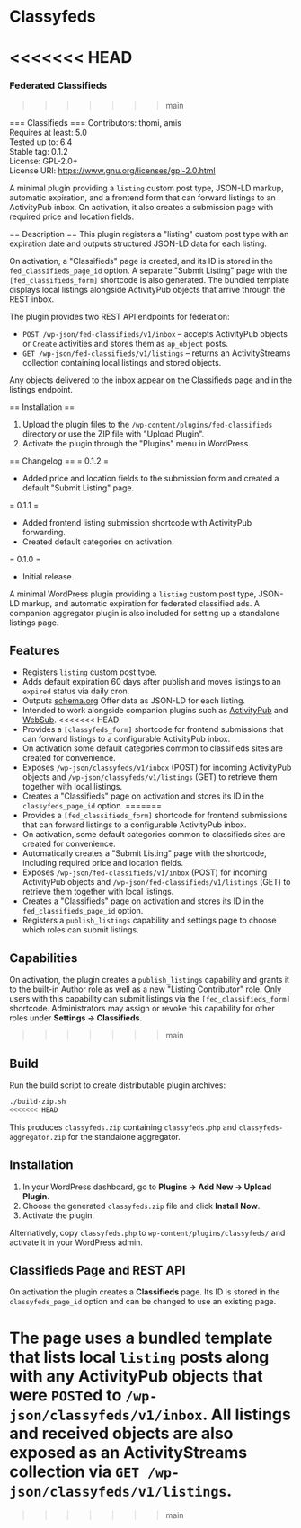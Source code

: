 # Classyfeds
<<<<<<< HEAD
=======
### Federated Classifieds
>>>>>>> main

=== Classifieds ===
Contributors: thomi, amis  
Requires at least: 5.0  
Tested up to: 6.4  
Stable tag: 0.1.2  
License: GPL-2.0+  
License URI: https://www.gnu.org/licenses/gpl-2.0.html  

A minimal plugin providing a `listing` custom post type, JSON-LD markup, automatic expiration, and a frontend form that can forward listings to an ActivityPub inbox. On activation, it also creates a submission page with required price and location fields.

== Description ==
This plugin registers a "listing" custom post type with an expiration date and outputs structured JSON-LD data for each listing.

On activation, a "Classifieds" page is created, and its ID is stored in the `fed_classifieds_page_id` option. A separate "Submit Listing" page with the `[fed_classifieds_form]` shortcode is also generated. The bundled template displays local listings alongside ActivityPub objects that arrive through the REST inbox.

The plugin provides two REST API endpoints for federation:

* `POST /wp-json/fed-classifieds/v1/inbox` – accepts ActivityPub objects or `Create` activities and stores them as `ap_object` posts.
* `GET /wp-json/fed-classifieds/v1/listings` – returns an ActivityStreams collection containing local listings and stored objects.

Any objects delivered to the inbox appear on the Classifieds page and in the listings endpoint.

== Installation ==
1. Upload the plugin files to the `/wp-content/plugins/fed-classifieds` directory or use the ZIP file with "Upload Plugin".
2. Activate the plugin through the "Plugins" menu in WordPress.

== Changelog ==
= 0.1.2 =
* Added price and location fields to the submission form and created a default "Submit Listing" page.

= 0.1.1 =
* Added frontend listing submission shortcode with ActivityPub forwarding.
* Created default categories on activation.

= 0.1.0 =
* Initial release.

A minimal WordPress plugin providing a `listing` custom post type, JSON-LD markup, and automatic expiration for federated classified ads. A companion aggregator plugin is also included for setting up a standalone listings page.

## Features

- Registers `listing` custom post type.
- Adds default expiration 60 days after publish and moves listings to an `expired` status via daily cron.
- Outputs [schema.org](https://schema.org) Offer data as JSON-LD for each listing.
- Intended to work alongside companion plugins such as [ActivityPub](https://wordpress.org/plugins/activitypub/) and [WebSub](https://wordpress.org/plugins/websub-publisher/).
<<<<<<< HEAD
- Provides a `[classyfeds_form]` shortcode for frontend submissions that can forward listings to a configurable ActivityPub inbox.
- On activation some default categories common to classifieds sites are created for convenience.
- Exposes `/wp-json/classyfeds/v1/inbox` (POST) for incoming ActivityPub objects and `/wp-json/classyfeds/v1/listings` (GET) to retrieve them together with local listings.
- Creates a "Classifieds" page on activation and stores its ID in the `classyfeds_page_id` option.
=======
- Provides a `[fed_classifieds_form]` shortcode for frontend submissions that can forward listings to a configurable ActivityPub inbox.
- On activation, some default categories common to classifieds sites are created for convenience.
- Automatically creates a "Submit Listing" page with the shortcode, including required price and location fields.
- Exposes `/wp-json/fed-classifieds/v1/inbox` (POST) for incoming ActivityPub objects and `/wp-json/fed-classifieds/v1/listings` (GET) to retrieve them together with local listings.
- Creates a "Classifieds" page on activation and stores its ID in the `fed_classifieds_page_id` option.
- Registers a `publish_listings` capability and settings page to choose which roles can submit listings.

## Capabilities

On activation, the plugin creates a `publish_listings` capability and grants it to the built-in Author role as well as a new "Listing Contributor" role. Only users with this capability can submit listings via the `[fed_classifieds_form]` shortcode. Administrators may assign or revoke this capability for other roles under **Settings → Classifieds**.
>>>>>>> main

## Build

Run the build script to create distributable plugin archives:

```bash
./build-zip.sh
<<<<<<< HEAD
```

This produces `classyfeds.zip` containing `classyfeds.php` and `classyfeds-aggregator.zip` for the standalone aggregator.

## Installation

1. In your WordPress dashboard, go to **Plugins → Add New → Upload Plugin**.
2. Choose the generated `classyfeds.zip` file and click **Install Now**.
3. Activate the plugin.

Alternatively, copy `classyfeds.php` to `wp-content/plugins/classyfeds/` and activate it in your WordPress admin.

## Classifieds Page and REST API

On activation the plugin creates a **Classifieds** page. Its ID is stored in the `classyfeds_page_id` option and can be changed to use an existing page.

The page uses a bundled template that lists local `listing` posts along with any ActivityPub objects that were `POST`ed to `/wp-json/classyfeds/v1/inbox`. All listings and received objects are also exposed as an ActivityStreams collection via `GET /wp-json/classyfeds/v1/listings`.
=======
>>>>>>> main
